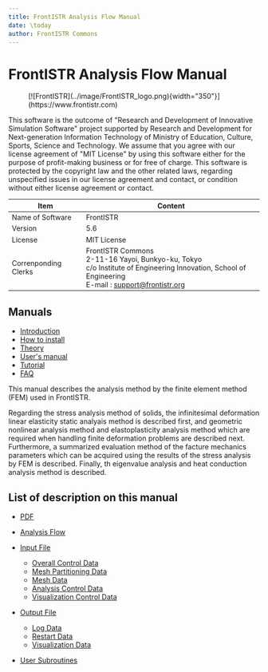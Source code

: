 ```yaml
---
title: FrontISTR Analysis Flow Manual
date: \today
author: FrontISTR Commons
---
```


<!-- 表記は FrontISTR ver. 0.0 で統一します -->
# FrontISTR Analysis Flow Manual

<figure markdown>
  [![FrontISTR](../image/FrontISTR_logo.png){width="350"}](https://www.frontistr.com)
</figure>

This software is the outcome of "Research and Development of Innovative Simulation Software" project supported by Research and Development for Next-generation Information Technology of Ministry of Education, Culture, Sports, Science and Technology. We assume that you agree with our license agreement of "MIT License" by using this software either for the purpose of profit-making business or for free of charge. This software is protected by the copyright law and the other related laws, regarding unspecified issues in our license agreement and contact, or condition without either license agreement or contact.


| Item                 | Content                                                        |
|----------------------|----------------------------------------------------------------|
| Name of Software     | FrontISTR                                                      |
| Version              | 5.6                                                            |
| License              | MIT License                                                    |
| Correnponding Clerks | FrontISTR Commons<br>2-11-16 Yayoi, Bunkyo-ku, Tokyo<br>c/o Institute of Engineering Innovation, School of Engineering<br>E-mail : support@frontistr.org |

## Manuals

  - [Introduction](../intro/index.md)
  - [How to install](../install/index.md)
  - [Theory](../theory/index.md)
  - [User's manual](../analysis/index.md)
  - [Tutorial](../tutorial/index.md)
  - [FAQ](../faq/index.md)

<!-- ここまでテンプレート -->

This manual describes the analysis method by the finite element method (FEM) used in FrontISTR. 

Regarding the stress analysis method of solids, the infinitesimal deformation linear elasticity static analyais method is described first, and geometric nonlinear analysis method and elastoplasticity analysis method which are required when handling finite deformation problems are described next. Furthermore, a summarized evaluation method of the facture mechanics parameters which can be acquired using the results of the stress analysis by FEM is described. Finally, th eigenvalue analysis and heat conduction analysis method is described.

## List of description on this manual

- [PDF](analysis_en.pdf)

- [Analysis Flow](analysis_01.md)
- [Input File](analysis_01.md)
    - [Overall Control Data](analysis_02.md)
    - [Mesh Partitioning Data](analysis_03.md)
    - [Mesh Data](analysis_04.md)
    - [Analysis Control Data](analysis_05.md)
    - [Visualization Control Data](analysis_05.md)
- [Output File](analysis_01.md)
    - [Log Data](analysis_05.md)
    - [Restart Data](analysis_05.md)
    - [Visualization Data](analysis_05.md)
- [User Subroutines](analysis_06.md)


